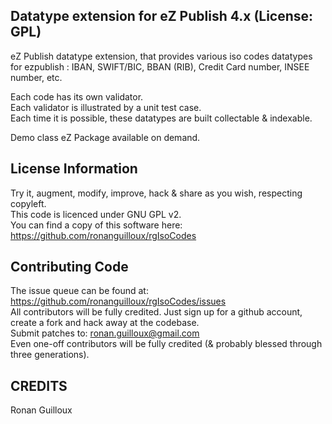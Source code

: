 Datatype extension for eZ Publish 4.x (License: GPL)
----------------------------------------------------

eZ Publish datatype extension, that provides various iso codes datatypes for ezpublish : IBAN, SWIFT/BIC, BBAN (RIB), Credit Card number, INSEE number, etc.

Each code has its own validator.   
Each validator is illustrated by a unit test case.  
Each time it is possible, these datatypes are built collectable & indexable.

Demo class eZ Package available on demand.


License Information
-------------------

Try it, augment, modify, improve, hack & share as you wish, respecting copyleft.  
This code is licenced under GNU GPL v2.  
You can find a copy of this software here: https://github.com/ronanguilloux/rgIsoCodes


Contributing Code
-----------------

The issue queue can be found at: https://github.com/ronanguilloux/rgIsoCodes/issues  
All contributors will be fully credited. Just sign up for a github account, create a fork and hack away at the codebase.  
Submit patches to: ronan.guilloux@gmail.com  
Even one-off contributors will be fully credited (& probably blessed through three generations).

CREDITS
-------

Ronan Guilloux
